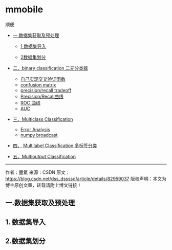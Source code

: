 # mmobile
顺便
* [一.数据集获取及预处理](#1)

   * [1 数据集导入](#1.1)

    * [2数据集划分](#1.2)

 * [二、binary classification    二元分类器](#2)
   * [自己实现交叉验证函数](#2.1)
   * [confusion matrix](#2.2)
   * [precision/recall tradeoff](#2.3)
   * [Precision/Recall曲线](#2.4)
   * [ ROC 曲线](#2.5)
   * [AUC](#2.6)
 * [ 三、Multiclass Classification](#3)
   *  [Error Analysis](#3.1)
   * [numpy broadcast](#3.2)
 * [四、 Multilabel Classification  多标签分类](#4)
 *  [五、Multioutput Classification](#5)
  
--------------------- 
作者：墨氲 
来源：CSDN 
原文：https://blog.csdn.net/dss_dssssd/article/details/82959037 
版权声明：本文为博主原创文章，转载请附上博文链接！

































###  <h2 id="1">一.数据集获取及预处理</h2>
#### <h2 id="1.1">1. 数据集导入</h2>
#### <h2 id="1.2">2.数据集划分</h2>
